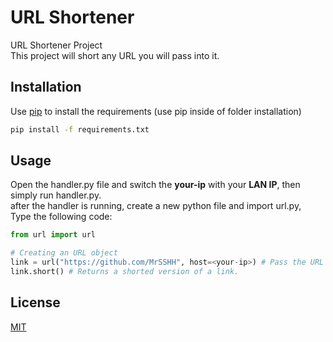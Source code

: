 # URL Shortener
URL Shortener Project\
This project will short any URL you will pass into it.

## Installation
Use [pip](https://pip.pypa.io/en/stable/) to install the requirements (use pip inside of folder installation)

```bash
pip install -f requirements.txt
```


## Usage
Open the handler.py file and switch the **your-ip** with your **LAN IP**, then simply run handler.py.\
after the handler is running, create a new python file and import url.py,\
Type the following code:
```python
from url import url

# Creating an URL object
link = url("https://github.com/MrSSHH", host=<your-ip>) # Pass the URL
link.short() # Returns a shorted version of a link.
```



## License
[MIT](https://choosealicense.com/licenses/mit/)
